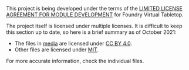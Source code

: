 This project is being developed under the terms of the
[LIMITED LICENSE AGREEMENT FOR MODULE DEVELOPMENT] for Foundry Virtual Tabletop.

The project itself is licensed under multiple licenses. It is difficult to keep
this section up to date, so here is a brief summary as of October 2021:
* The files in [media] are licensed under [CC BY 4.0].
* Other files are licensed under [MIT].

For more accurate information, check the individual files.

[LIMITED LICENSE AGREEMENT FOR MODULE DEVELOPMENT]: https://foundryvtt.com/article/license/
[CC BY 4.0]: LICENSES/CC-BY-4.0.txt
[MIT]: LICENSES/MIT.txt

[media]: media
